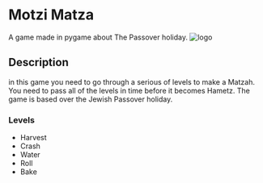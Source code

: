# Motzi Matza
A game made in pygame about The Passover holiday.
![logo](https://user-images.githubusercontent.com/130865561/232250014-08c55cff-cfac-4582-9da4-462ebbb20a2b.png)

## Description
in this game you need to go through a serious of levels to make a Matzah. You need to pass all of the levels in time before it becomes Hametz. The game is based over the Jewish Passover holiday.

### Levels
- Harvest
- Crash
- Water
- Roll
- Bake